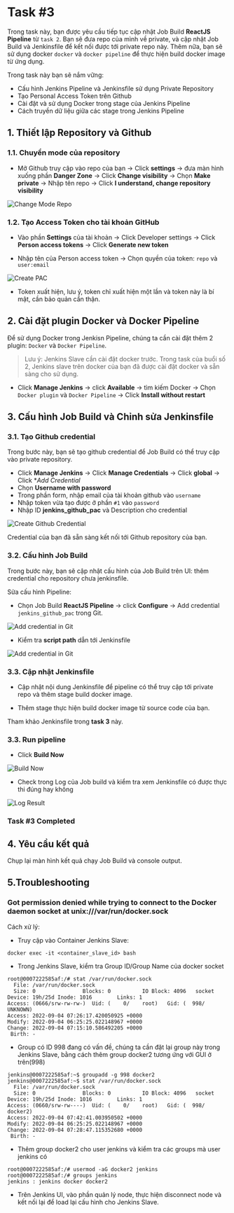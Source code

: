 # Task #3  

Trong task này, bạn được yêu cầu tiếp tục cập nhật Job Build **ReactJS Pipeline** từ `task 2`. Bạn sẽ đưa repo của mình về private, và cập nhật Job Build và Jenkinsfile để kết nối được tới private repo này. Thêm nữa, bạn sẽ sử dụng docker `docker` và `docker pipeline` để thực hiện build docker image từ ứng dụng.

Trong task này bạn sẽ nắm vững:
- Cấu hình Jenkins Pipeline và Jenkinsfile sử dụng Private Repository
- Tạo Personal Access Token trên Github
- Cài đặt và sử dụng Docker trong stage của Jenkins Pipeline
- Cách truyền dữ liệu giữa các stage trong Jenkins Pipeline
      
## 1. Thiết lập Repository và Github

### 1.1. Chuyển mode của repository

- Mở Github truy cập vào repo của bạn -> Click **settings** -> đưa màn hình xuống phần **Danger Zone** -> Click **Change visibility** -> Chọn **Make private** -> Nhập tên repo -> Click **I understand, change repository visibility**

![Change Mode Repo](../images/change_mode_repository.png)  

### 1.2. Tạo Access Token cho tài khoản GitHub

- Vào phần **Settings** của tài khoản -> Click Developer settings -> Click **Person access tokens** -> Click **Generate new token**

- Nhập tên của Person access token -> Chọn quyền của token: `repo` và `user:email`

![Create PAC](../images/create_access_token.png)  

- Token xuất hiện, lưu ý, token chỉ xuất hiện một lần và token này là bí mật, cần bảo quản cẩn thận.

## 2. Cài đặt plugin Docker và Docker Pipeline

Để sử dụng Docker trong Jenkisn Pipeline, chúng ta cần cài đặt thêm 2 plugin: `Docker` và `Docker Pipeline`.

> Lưu ý: Jenkins Slave cần cài đặt docker trước. Trong task của buổi số 2, Jenkins slave trên docker của bạn đã được cài đặt docker và sẵn sàng cho sử dụng.

- Click **Manage Jenkins** -> click **Available** -> tìm kiếm Docker -> Chọn `Docker plugin` và `Docker Pipeline` -> Click **Install without restart**

## 3. Cấu hình Job Build và Chỉnh sửa Jenkinsfile

### 3.1. Tạo Github credential

Trong bước này, bạn sẽ tạo github credential để Job Build có thể truy cập vào private repository.

- Click **Manage Jenkins** -> Click **Manage Credentials** -> Click **global** -> Click **Add Credential*
- Chọn **Username with password**
- Trong phần form, nhập email của tài khoản github vào `username`
- Nhập token vừa tạo được ở phần `#1` vào `password` 
- Nhập ID **jenkins_github_pac** và Description cho credential

![Create Github Credential](../images/pipeline_jenkins_github_cred.png)

Credential của bạn đã sẵn sàng kết nối tới Github repository của bạn.

### 3.2. Cấu hình Job Build

Trong bước này, bạn sẽ cập nhật cấu hình của Job Build trên UI: thêm credential cho repository chưa jenkinsfile.

Sửa cấu hình Pipeline:

- Chọn Job Build **ReactJS Pipeline** -> click **Configure** -> Add credential `jenkins_github_pac` trong Git.

![Add credential in Git](../images/pipeline_jenkinsfile_2.png)

- Kiểm tra **script path** dẫn tới Jenkinsfile

![Add credential in Git](../images/pipeline_script_path_33.png)

### 3.3. Cập nhật Jenkinsfile

- Cập nhật nội dung Jenkinsfile để pipeline có thể truy cập tới private repo và thêm stage build docker image.

- Thêm stage thực hiện build docker image từ source code của bạn.

Tham khảo Jenkinsfile trong **task 3** này.

### 3.3.  Run pipeline  
- Click **Build Now**  

![Build Now](../images/pipeline_result_33.png)

- Check trong Log của Job build và kiểm tra xem Jenkinsfile có được thực thi đúng hay không

![Log Result](../images/pipeline_output_33.png)

### Task #3 Completed

## 4. Yêu cầu kết quả

Chụp lại màn hình kết quả chạy Job Build và console output.

## 5.Troubleshooting

### Got permission denied while trying to connect to the Docker daemon socket at unix:///var/run/docker.sock

Cách xử lý:
- Truy cập vào Container Jenkins Slave:
```/bin/bash
docker exec -it <container_slave_id> bash
```
- Trong Jenkins Slave, kiểm tra Group ID/Group Name của docker socket
```
root@0007222585af:/# stat /var/run/docker.sock
  File: /var/run/docker.sock
  Size: 0               Blocks: 0          IO Block: 4096   socket
Device: 19h/25d Inode: 1016        Links: 1
Access: (0666/srw-rw-rw-)  Uid: (    0/    root)   Gid: (  998/ UNKNOWN)
Access: 2022-09-04 07:26:17.420050925 +0000
Modify: 2022-09-04 06:25:25.022148967 +0000
Change: 2022-09-04 07:15:10.586492205 +0000
 Birth: -
```
- Group có ID 998 đang có vấn đề, chúng ta cần đặt lại group này trong Jenkins Slave, bằng cách thêm group docker2 tương ứng với GUI ở trên(998)
```
jenkins@0007222585af:~$ groupadd -g 998 docker2
jenkins@0007222585af:~$ stat /var/run/docker.sock
  File: /var/run/docker.sock
  Size: 0               Blocks: 0          IO Block: 4096   socket
Device: 19h/25d Inode: 1016        Links: 1
Access: (0660/srw-rw----)  Uid: (    0/    root)   Gid: (  998/ docker2)
Access: 2022-09-04 07:42:41.003950502 +0000
Modify: 2022-09-04 06:25:25.022148967 +0000
Change: 2022-09-04 07:28:47.115352680 +0000
 Birth: -
```
- Thêm group docker2 cho user jenkins và kiểm tra các groups mà user jenkins có
```/bin/bash
root@0007222585af:/# usermod -aG docker2 jenkins
root@0007222585af:/# groups jenkins
jenkins : jenkins docker docker2
```
- Trên Jenkins UI, vào phần quản lý node, thực hiện disconnect node và kết nối lại để load lại cấu hình cho Jenkins Slave.
